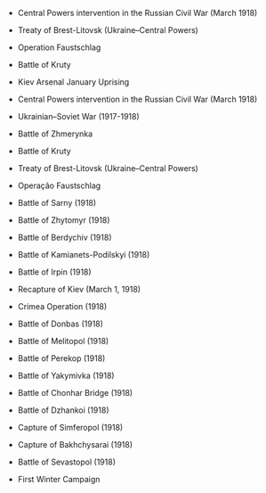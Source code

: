 - Central Powers intervention in the Russian Civil War (March 1918)
- Treaty of Brest-Litovsk (Ukraine–Central Powers)
- Operation Faustschlag
- Battle of Kruty
- Kiev Arsenal January Uprising

- Central Powers intervention in the Russian Civil War (March 1918)
- Ukrainian–Soviet War (1917-1918)
- Battle of Zhmerynka
- Battle of Kruty
- Treaty of Brest-Litovsk (Ukraine–Central Powers)
- Operação Faustschlag
- Battle of Sarny (1918)
- Battle of Zhytomyr (1918)
- Battle of Berdychiv (1918)
- Battle of Kamianets-Podilskyi (1918)
- Battle of Irpin (1918)
- Recapture of Kiev (March 1, 1918)
- Crimea Operation (1918)
- Battle of Donbas (1918)
- Battle of Melitopol (1918)
- Battle of Perekop (1918)
- Battle of Yakymivka (1918)
- Battle of Chonhar Bridge (1918)
- Battle of Dzhankoi (1918)
- Capture of Simferopol (1918)
- Capture of Bakhchysarai (1918)
- Battle of Sevastopol (1918)
- First Winter Campaign
